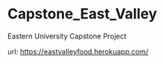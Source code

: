 # Capstone_East_Valley
Eastern University Capstone Project

url: https://eastvalleyfood.herokuapp.com/

